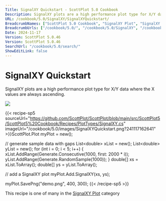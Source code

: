 ```yaml
---
Title: SignalXY Quickstart - ScottPlot 5.0 Cookbook
Description: SignalXY plots are a high performance plot type for X/Y data where the X values are always ascending.
URL: /cookbook/5.0/SignalXY/SignalXYQuickstart/
BreadcrumbNames: ["ScottPlot 5.0 Cookbook", "SignalXY Plot", "SignalXY Quickstart"]
BreadcrumbUrls: ["/cookbook/5.0/", "/cookbook/5.0/SignalXY", "/cookbook/5.0/SignalXY/SignalXYQuickstart"]
Date: 2024-11-17
Version: ScottPlot 5.0.46
Version: ScottPlot 5.0.46
SearchUrl: "/cookbook/5.0/search/"
ShowEditLink: false
---
```



<div class='d-flex align-items-center mt-5'>
<h1 class='me-2 text-dark my-0 border-0'>SignalXY Quickstart</h1>
</div>

SignalXY plots are a high performance plot type for X/Y data where the X values are always ascending.

[![](/cookbook/5.0/images/SignalXYQuickstart.png?241117162641)](/cookbook/5.0/images/SignalXYQuickstart.png?241117162641)

{{< recipe-sp5 sourceUrl="https://github.com/ScottPlot/ScottPlot/blob/main/src/ScottPlot5/ScottPlot5%20Cookbook/Recipes/PlotTypes/SignalXY.cs" imageUrl="/cookbook/5.0/images/SignalXYQuickstart.png?241117162641" >}}ScottPlot.Plot myPlot = new();

// generate sample data with gaps
List&lt;double&gt; xList = new();
List&lt;double&gt; yList = new();
for (int i = 0; i &lt; 5; i++)
{
    xList.AddRange(Generate.Consecutive(1000, first: 2000 * i));
    yList.AddRange(Generate.RandomSample(1000));
}
double[] xs = xList.ToArray();
double[] ys = yList.ToArray();

// add a SignalXY plot
myPlot.Add.SignalXY(xs, ys);

myPlot.SavePng("demo.png", 400, 300);
{{< /recipe-sp5 >}}

<div class='my-5 text-center'>This recipe is one of many in the <a href='/cookbook/5.0/SignalXY'>SignalXY Plot</a> category</div>


